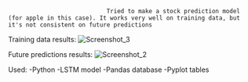                                 Tried to make a stock prediction model (for apple in this case). It works very well on training data, but it's not consistent on future predictions

Training data results: 
![Screenshot_3](https://github.com/Theo3883/stock-prediction-model/assets/28682857/9f46887d-5e01-40fa-be77-4fc86ec34d7d)

Future predictions results: 
![Screenshot_2](https://github.com/Theo3883/stock-prediction-model/assets/28682857/f23525cd-c537-442c-9618-06f8258096d4)

Used:
  -Python
  -LSTM model
  -Pandas database
  -Pyplot tables
